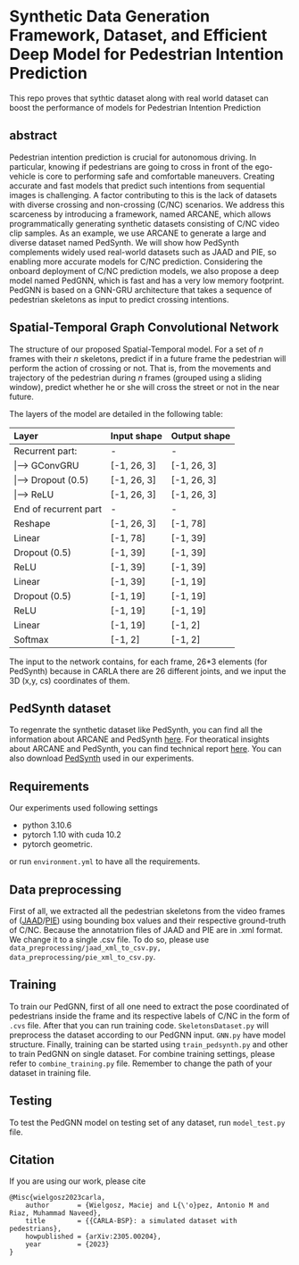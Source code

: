 # Synthetic Data Generation Framework, Dataset, and Efficient Deep Model for Pedestrian Intention Prediction
This repo proves that sythtic dataset along with real world dataset can boost the performance of models for Pedestrian Intention Prediction

## abstract
Pedestrian intention prediction is crucial for autonomous driving. In particular, knowing if pedestrians are going to cross in front of the ego-vehicle is core to performing safe and comfortable maneuvers. Creating accurate and fast models that predict such intentions from sequential images is challenging. A factor contributing to this is the lack of datasets with diverse crossing and non-crossing (C/NC) scenarios. We address this scarceness by introducing a framework, named ARCANE, which allows programmatically generating synthetic datasets consisting of C/NC video clip samples. As an example, we use ARCANE to generate a large and diverse dataset named PedSynth. We will show how PedSynth complements widely used real-world datasets such as JAAD and PIE, so enabling more accurate models for C/NC prediction. Considering the onboard deployment of C/NC prediction models, we also propose a deep model named PedGNN, which is fast and has a very low memory footprint. PedGNN is based on a GNN-GRU architecture that takes a sequence of pedestrian skeletons as input to predict crossing intentions.  

## Spatial-Temporal Graph Convolutional Network
The structure of our proposed Spatial-Temporal model. For a set of *n* frames with their *n* skeletons, predict if in a future frame the pedestrian will perform the action of crossing or not. That is, from the movements and trajectory of the pedestrian during *n* frames (grouped using a sliding window), predict whether he or she will cross the street or not in the near future.

The layers of the model are detailed in the following table:

|     Layer                     |     Input shape    |     Output shape    |
|:------------------------------|:-------------------|:--------------------|
|     Recurrent part:           |     -              |     -               |
|      \|--> GConvGRU           |     [-1, 26, 3]    |     [-1, 26, 3]     |
|      \|--> Dropout   (0.5)    |     [-1, 26, 3]    |     [-1, 26, 3]     |
|      \|--> ReLU               |     [-1, 26, 3]    |     [-1, 26, 3]     |
|     End of recurrent part     |     -              |     -               |
|     Reshape                   |     [-1, 26, 3]    |     [-1, 78]        |
|     Linear                    |     [-1, 78]       |     [-1, 39]        |
|     Dropout (0.5)             |     [-1, 39]       |     [-1, 39]        |
|     ReLU                      |     [-1, 39]       |     [-1, 39]        |
|     Linear                    |     [-1, 39]       |     [-1, 19]        |
|     Dropout (0.5)             |     [-1, 19]       |     [-1, 19]        |
|     ReLU                      |     [-1, 19]       |     [-1, 19]        |
|     Linear                    |     [-1, 19]       |     [-1, 2]         |
|     Softmax                   |     [-1, 2]        |     [-1, 2]         |

The input to the network contains, for each frame, 26*3 elements (for PedSynth) because in CARLA there are 26 different joints, and we input the 3D (x,y, cs) coordinates of them.

## PedSynth dataset
To regenrate the synthetic dataset like PedSynth, you can find all the information about ARCANE and PedSynth [here](https://github.com/wielgosz-info/carla-pedestrians/blob/main/README.md). For theoratical insights about ARCANE and PedSynth, you can find technical report [here](https://arxiv.org/abs/2305.00204). You can also download [PedSynth](https://project-arcane.eu/datasets/basic-pedestrians-crossing/) used in our experiments.
## Requirements
Our experiments used following settings
* python 3.10.6
* pytorch 1.10 with cuda 10.2
* pytorch geometric. 

or run `environment.yml` to have all the requirements.

## Data preprocessing
First of all, we extracted all the pedestrian skeletons from the video frames of ([JAAD](https://data.nvision2.eecs.yorku.ca/JAAD_dataset/)/[PIE](https://data.nvision2.eecs.yorku.ca/PIE_dataset/)) using bounding box values and their respective ground-truth of C/NC. Because the annotatrion files of JAAD and PIE are in .xml format. We change it to a single .csv file. To do so, please use `data_preprocessing/jaad_xml_to_csv.py, data_preprocessing/pie_xml_to_csv.py`. 
## Training
To train our PedGNN, first of all one need to extract the pose coordinated of pedestrians inside the frame and its respective labels of C/NC in the form of `.cvs` file. After that you can run training code. `SkeletonsDataset.py` will preprocess the dataset according to our PedGNN input. `GNN.py` have model structure. Finally, training can be started using `train_pedsynth.py` and other to train PedGNN on single dataset. For combine training settings, please refer to `combine_training.py` file. 
Remember to change the path of your dataset in training file.

## Testing
To test the PedGNN model on testing set of any dataset, run `model_test.py` file. 

## Citation
If you are using our work, please cite
```
@Misc{wielgosz2023carla,
    author       = {Wielgosz, Maciej and L{\'o}pez, Antonio M and Riaz, Muhammad Naveed},
    title        = {{CARLA-BSP}: a simulated dataset with pedestrians},
    howpublished = {arXiv:2305.00204},
    year         = {2023}
}
```

